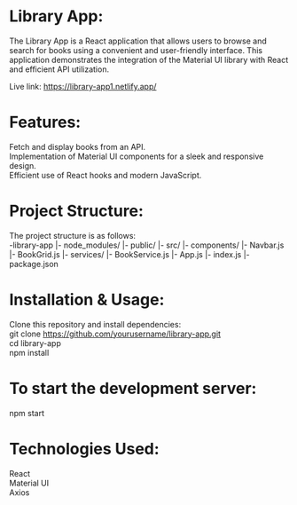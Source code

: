 # Library App:
The Library App is a React application that allows users to browse and search for books using a convenient and user-friendly interface. This application demonstrates the integration of the Material UI library with React and efficient API utilization.

Live link: https://library-app1.netlify.app/

# Features:
Fetch and display books from an API. <br>
Implementation of Material UI components for a sleek and responsive design. <br>
Efficient use of React hooks and modern JavaScript.

# Project Structure:
The project structure is as follows: <br>
-library-app
|- node_modules/
|- public/
|- src/
  |- components/
     |- Navbar.js
     |- BookGrid.js
  |- services/
     |- BookService.js
  |- App.js
  |- index.js
|- package.json

# Installation & Usage:
Clone this repository and install dependencies: <br>
git clone https://github.com/yourusername/library-app.git <br>
cd library-app <br>
npm install 

# To start the development server:
npm start

# Technologies Used:
React <br>
Material UI <br>
Axios
